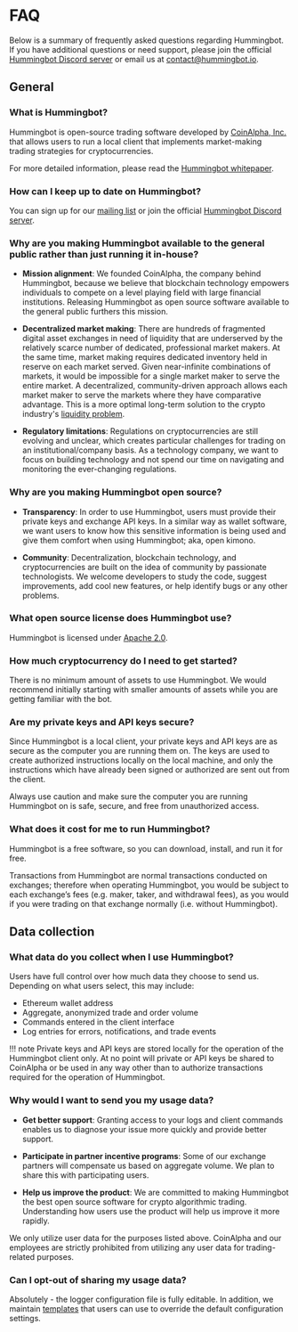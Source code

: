 # FAQ

Below is a summary of frequently asked questions regarding Hummingbot.  If you have additional questions or need support, please join the official [Hummingbot Discord server](https://discord.hummingbot.io) or email us at [contact@hummingbot.io](mailto:contact@hummingbot.io). 

## General

### What is Hummingbot?

Hummingbot is open-source trading software developed by [CoinAlpha, Inc.](https://coinalpha.com) that allows users to run a local client that implements market-making trading strategies for cryptocurrencies.

For more detailed information, please read the [Hummingbot whitepaper](https://www.hummingbot.io/whitepaper.pdf).

### How can I keep up to date on Hummingbot?

You can sign up for our [mailing list](https://hummingbot.io) or join the official [Hummingbot Discord server](https://discord.hummingbot.io).
 
### Why are you making Hummingbot available to the general public rather than just running it in-house?

- **Mission alignment**: We founded CoinAlpha, the company behind Hummingbot, because we believe that blockchain technology empowers individuals to compete on a level playing field with large financial institutions. Releasing Hummingbot as open source software available to the general public furthers this mission.

- **Decentralized market making**: There are hundreds of fragmented digital asset exchanges in need of liquidity that are underserved by the relatively scarce number of dedicated, professional market makers. At the same time, market making requires dedicated inventory held in reserve on each market served. Given near-infinite combinations of markets, it would be impossible for a single market maker to serve the entire market. A decentralized, community-driven approach allows each market maker to serve the markets where they have comparative advantage. This is a more optimal long-term solution to the crypto industry's [liquidity problem](https://www.hummingbot.io/blog/2019-01-thin-crust-of-liquidity/).

- **Regulatory limitations**: Regulations on cryptocurrencies are still evolving and unclear, which creates particular challenges for trading on an institutional/company basis.  As a technology company, we want to focus on building technology and not spend our time on navigating and monitoring the ever-changing regulations.  

### Why are you making Hummingbot open source?

- **Transparency**: In order to use Hummingbot, users must provide their private keys and exchange API keys.  In a similar way as wallet software, we want users to know how this sensitive information is being used and give them comfort when using Hummingbot; aka, open kimono.

- **Community**: Decentralization, blockchain technology, and cryptocurrencies are built on the idea of community by passionate technologists.  We welcome developers to study the code, suggest improvements, add cool new features, or help identify bugs or any other problems.

### What open source license does Hummingbot use?

Hummingbot is licensed under [Apache 2.0](https://github.com/CoinAlpha/hummingbot/blob/master/LICENSE).

### How much cryptocurrency do I need to get started?

There is no minimum amount of assets to use Hummingbot.  We would recommend initially starting with smaller amounts of assets while you are getting familiar with the bot.

### Are my private keys and API keys secure?

Since Hummingbot is a local client, your private keys and API keys are as secure as the computer you are running them on.  The keys are used to create authorized instructions locally on the local machine, and only the instructions which have already been signed or authorized are sent out from the client.

Always use caution and make sure the computer you are running Hummingbot on is safe, secure, and free from unauthorized access.

### What does it cost for me to run Hummingbot?

Hummingbot is a free software, so you can download, install, and run it for free.

Transactions from Hummingbot are normal transactions conducted on exchanges; therefore when operating Hummingbot, you would be subject to each exchange’s fees (e.g. maker, taker, and withdrawal fees), as you would if you were trading on that exchange normally (i.e. without Hummingbot).

## Data collection

### What data do you collect when I use Hummingbot?

Users have full control over how much data they choose to send us. Depending on what users select, this may include:

- Ethereum wallet address
- Aggregate, anonymized trade and order volume
- Commands entered in the client interface
- Log entries for errors, notifications, and trade events

!!! note
    Private keys and API keys are stored locally for the operation of the Hummingbot client only. At no point will private or API keys be shared to CoinAlpha or be used in any way other than to authorize transactions required for the operation of Hummingbot.

### Why would I want to send you my usage data?

- **Get better support**: Granting access to your logs and client commands enables us to diagnose your issue more quickly and provide better support.

- **Participate in partner incentive programs**: Some of our exchange partners will compensate us based on aggregate volume. We plan to share this with participating users.

- **Help us improve the product**: We are committed to making Hummingbot the best open source software for crypto algorithmic trading. Understanding how users use the product will help us improve it more rapidly.

We only utilize user data for the purposes listed above. CoinAlpha and our employees are strictly prohibited from utilizing any user data for trading-related purposes.

### Can I opt-out of sharing my usage data?

Absolutely - the logger configuration file is fully editable. In addition, we maintain [templates](https://github.com/coinalpha/hummingbot/blob/master/hummingbot/templates) that users can use to override the default configuration settings. 

